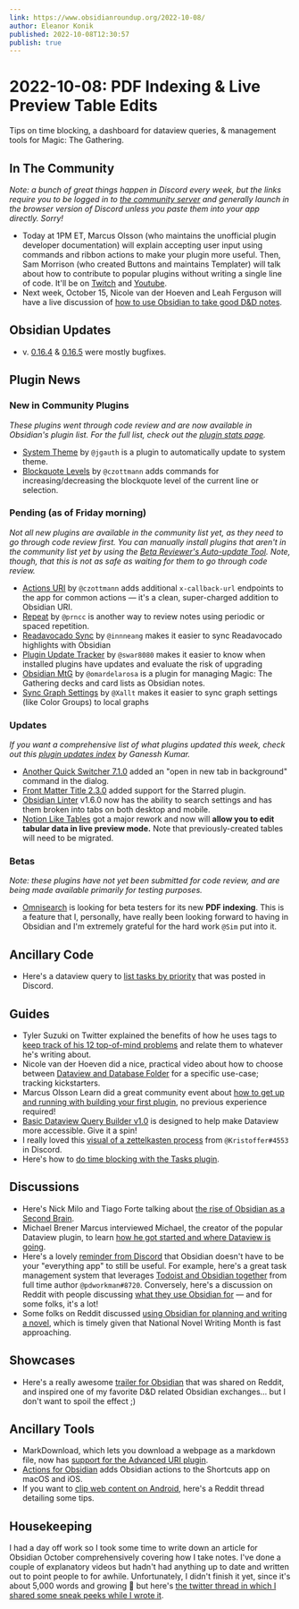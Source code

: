 ```yaml
---
link: https://www.obsidianroundup.org/2022-10-08/
author: Eleanor Konik
published: 2022-10-08T12:30:57
publish: true
---
```


# 2022-10-08: PDF Indexing & Live Preview Table Edits
Tips on time blocking, a dashboard for dataview queries, & management tools for Magic: The Gathering.

## In The Community

_Note: a bunch of great things happen in Discord every week, but the links require you to be logged in to [the community server](https://obsidian.md/community) and generally launch in the browser version of Discord unless you paste them into your app directly. Sorry!_ 

* Today at 1PM ET, Marcus Olsson (who maintains the unofficial plugin developer documentation) will explain accepting user input using commands and ribbon actions to make your plugin more useful. Then, Sam Morrison (who created Buttons and maintains Templater) will talk about how to contribute to popular plugins without writing a single line of code. It'll be on [Twitch](https://www.twitch.tv/obsdmd) and [Youtube](https://www.youtube.com/channel/UCRP5KXKq8Ytc6IH06VWRmkQ/videos).
* Next week, October 15, Nicole van der Hoeven and Leah Ferguson will have a live discussion of [how to use Obsidian to take good D&D notes](https://twitter.com/leahthedesigner/status/1577288726081900544).

## Obsidian Updates

* v. [0.16.4](https://forum.obsidian.md/t/obsidian-release-v0-16-4-insider-build/44436) & [0.16.5](https://forum.obsidian.md/t/obsidian-release-v0-16-5-insider-build/44532) were mostly bugfixes.

## Plugin News

### New in Community Plugins

_These plugins went through code review and are now available in Obsidian's plugin list._ _For the full list, check out the [plugin stats page](https://obsidian-plugin-stats.vercel.app/new)._

* [System Theme](https://github.com/jgauth/obsidian-system-theme) by `@jgauth` is a plugin to automatically update to system theme.
* [Blockquote Levels](https://github.com/czottmann/obsidian-blockquote-levels) by `@czottmann` adds commands for increasing/decreasing the blockquote level of the current line or selection.

### Pending (as of Friday morning)

_Not all new plugins are available in the community list yet, as they need to go through code review first. You can manually install plugins that aren't in the community list yet by using the [Beta Reviewer's Auto-update Tool](https://github.com/TfTHacker/obsidian42-brat). Note, though, that this is not as safe as waiting for them to go through code review._

* [Actions URI](https://github.com/czottmann/obsidian-actions-uri) by `@czottmann` adds additional `x-callback-url` endpoints to the app for common actions — it's a clean, super-charged addition to Obsidian URI.
* [Repeat](https://github.com/prncc/obsidian-repeat-plugin) by `@prncc` is another way to review notes using periodic or spaced repetition.
* [Readavocado Sync](https://github.com/innneang/obsidian-readavocado-sync) by `@innneang` makes it easier to sync Readavocado highlights with Obsidian
* [Plugin Update Tracker](https://github.com/swar8080/obsidian-plugin-update-tracker) by `@swar8080` makes it easier to know when installed plugins have updates and evaluate the risk of upgrading
* [Obsidian MtG](https://github.com/omardelarosa/obsidian-mtg) by `@omardelarosa` is a plugin for managing Magic: The Gathering decks and card lists as Obsidian notes.
* [Sync Graph Settings](https://github.com/Xallt/sync-graph-settings) by `@Xallt` makes it easier to sync graph settings (like Color Groups) to local graphs

### Updates

_If you want a comprehensive list of what plugins updated this week, check out this [plugin updates index](https://obsidian-plugin-stats.vercel.app/updates) by Ganessh Kumar._

* [Another Quick Switcher 7.1.0](https://github.com/tadashi-aikawa/obsidian-another-quick-switcher/releases/tag/7.1.0) added an "open in new tab in background" command in the dialog.
* [Front Matter Title 2.3.0](https://github.com/Snezhig/obsidian-front-matter-title/tree/2.3.0) added support for the Starred plugin.
* [Obsidian Linter](https://github.com/platers/obsidian-linter) v1.6.0 now has the ability to search settings and has them broken into tabs on both desktop and mobile.
* [Notion Like Tables](https://github.com/trey-wallis/obsidian-notion-like-tables/releases/tag/5.0.0) got a major rework and now will __allow you to edit tabular data in live preview mode.__ Note that previously-created tables will need to be migrated.

### Betas

_Note: these plugins have not yet been submitted for code review, and are being made available primarily for testing purposes._

* [Omnisearch](https://github.com/scambier/obsidian-omnisearch/releases/tag/1.6.5-beta) is looking for beta testers for its new __PDF indexing__. This is a feature that I, personally, have really been looking forward to having in Obsidian and I'm extremely grateful for the hard work `@Sim` put into it.

## Ancillary Code

* Here's a dataview query to [list tasks by priority](https://discord.com/channels/686053708261228577/1014259487445622855/1027026939862597702) that was posted in Discord.

## Guides

* Tyler Suzuki on Twitter explained the benefits of how he uses tags to [keep track of his 12 top-of-mind problems](https://twitter.com/tsuzukinelson/status/1564721464317685760) and relate them to whatever he's writing about.
* Nicole van der Hoeven did a nice, practical video about how to choose between [Dataview and Database Folder](https://t.co/I3ej0LGTf3) for a specific use-case; tracking kickstarters.
* Marcus Olsson Learn did a great community event about [how to get up and running with building your first plugin](https://www.youtube.com/watch?v=CtR-d-gyxHg), no previous experience required!
* [Basic Dataview Query Builder v1.0](https://s-blu.github.io/basic-dataview-query-builder/) is designed to help make Dataview more accessible. Give it a spin!
* I really loved this [visual of a zettelkasten process](https://discord.com/channels/686053708261228577/710585052769157141/1027776810143985696) from `@Kristoffer#4553` in Discord.
* Here's how to [do time blocking with the Tasks plugin](https://www.reddit.com/r/ObsidianMD/comments/xuduzc/how_to_do_time_blocking_with_the_tasks_plugin/).

## Discussions

* Here's Nick Milo and Tiago Forte talking about [the rise of Obsidian as a Second Brain](https://www.youtube.com/watch?v=nz99I7apNLI&t=1s).
* Michael Brener Marcus interviewed Michael, the creator of the popular Dataview plugin, to learn [how he got started and where Dataview is going](https://www.youtube.com/watch?v=A4TQ_FRsQds).
* Here's a lovely [reminder from Discord](https://discord.com/channels/686053708261228577/694233507500916796/1027992742799884329) that Obsidian doesn't have to be your "everything app" to still be useful. For example, here's a great task management system that leverages [Todoist and Obsidian together](https://discord.com/channels/686053708261228577/965681451297304596/1027762526567534654) from full time author `@pdworkman#8720`. Conversely, here's a discussion on Reddit with people discussing [what they use Obsidian for](https://www.reddit.com/r/ObsidianMD/comments/xu6gj3/what_do_you_use_obsidian_for/) — and for some folks, it's a lot!
* Some folks on Reddit discussed [using Obsidian for planning and writing a novel](https://www.reddit.com/r/ObsidianMD/comments/xwcy3i/using_obsidian_for_novel_writingplanning/), which is timely given that National Novel Writing Month is fast approaching.

## Showcases

* Here's a really awesome [trailer for Obsidian](https://www.reddit.com/r/ObsidianMD/comments/xunff0/comment/iqymz5z/?context=3) that was shared on Reddit, and inspired one of my favorite D&D related Obsidian exchanges... but I don't want to spoil the effect ;)

## Ancillary Tools

* MarkDownload, which lets you download a webpage as a markdown file, now has [support for the Advanced URI plugin](https://twitter.com/AnthonyBaker/status/1573687618080231424).
* [Actions for Obsidian](https://obsidian.actions.work/) adds Obsidian actions to the Shortcuts app on macOS and iOS.
* If you want to [clip web content on Android](https://www.reddit.com/r/ObsidianMD/comments/xssu28/heres_the_best_way_that_i_have_found_to_clip_web/), here's a Reddit thread detailing some tips.

## Housekeeping

I had a day off work so I took some time to write down an article for Obsidian October comprehensively covering how I take notes. I've done a couple of explanatory videos but hadn't had anything up to date and written out to point people to for awhile. Unfortunately, I didn't finish it yet, since it's about 5,000 words and growing 🙈 but here's [the twitter thread in which I shared some sneak peeks while I wrote it](https://twitter.com/EleanorKonik/status/1577644860357713922). 

